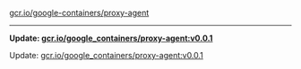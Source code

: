 [gcr.io/google-containers/proxy-agent](https://hub.docker.com/r/cruse/proxy-agent/tags/) 

----
**Update: [gcr.io/google_containers/proxy-agent:v0.0.1](https://hub.docker.com/r/cruse/proxy-agent/tags/)**

Update: [gcr.io/google_containers/proxy-agent:v0.0.1](https://hub.docker.com/r/cruse/proxy-agent/tags/)

